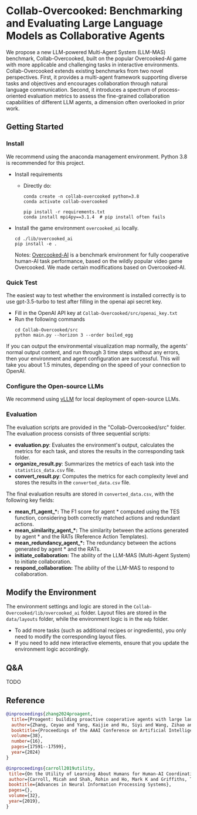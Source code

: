 # Collab-Overcooked: Benchmarking and Evaluating Large Language Models as Collaborative Agents

We propose a new LLM-powered Multi-Agent System (LLM-MAS) benchmark, Collab-Overcooked, built on the popular Overcooked-AI game with more applicable and challenging tasks in interactive environments. Collab-Overcooked extends existing benchmarks from two novel perspectives. First, it provides a multi-agent framework supporting diverse tasks and objectives and encourages collaboration through natural language communication. Second, it introduces a spectrum of process-oriented evaluation metrics to assess the fine-grained collaboration capabilities of different LLM agents, a dimension often overlooked in prior work.

## Getting Started

### Install
We recommend using the anaconda management environment. Python 3.8 is recommended for this project.  
- Install requirements
    - Directly do:
        ```
        conda create -n collab-overcooked python=3.8
        conda activate collab-overcooked

        pip install -r requirements.txt
        conda install mpi4py==3.1.4  # pip install often fails
        ```

- Install the game environment `overcooked_ai` locally.
    ```
    cd ./lib/overcooked_ai
    pip install -e .
    ```
    Notes: [Overcooked-AI](https://github.com/HumanCompatibleAI/overcooked_ai) is a benchmark environment for fully cooperative human-AI task performance, based on the wildly popular video game Overcooked. We made certain modifications based on Overcooked-AI.

### Quick Test
The easiest way to test whether the environment is installed correctly is to use gpt-3.5-turbo to test after filling in the openai api secret key. 
- Fill in the OpenAI API key at `Collab-Overcooked/src/openai_key.txt`
- Run the following commands
  ```
  cd Collab-Overcooked/src
  python main.py --horizon 3 --order boiled_egg
  ```
If you can output the environmental visualization map normally, the agents' normal output content, and run through 3 time steps without any errors, then your environment and agent configuration are successful. This will take you about 1.5 minutes, depending on the speed of your connection to OpenAI.

### Configure the Open-source LLMs
We recommend using [vLLM](https://github.com/vllm-project/vllm) for local deployment of open-source LLMs. 

### Evaluation
The evaluation scripts are provided in the "Collab-Overcooked/src" folder. The evaluation process consists of three sequential scripts:
- **evaluation.py**: Evaluates the environment's output, calculates the metrics for each task, and stores the results in the corresponding task folder.
- **organize_result.py**: Summarizes the metrics of each task into the `statistics_data.csv` file.
- **convert_result.py**: Computes the metrics for each complexity level and stores the results in the `converted_data.csv` file.

The final evaluation results are stored in `converted_data.csv`, with the following key fields:
- **mean_f1_agent_*:** The F1 score for agent * computed using the TES function, considering both correctly matched actions and redundant actions.
- **mean_similarity_agent_*:** The similarity between the actions generated by agent * and the RATs (Reference Action Templates).
- **mean_redundancy_agent_*:** The redundancy between the actions generated by agent * and the RATs.
- **initiate_collaboration:** The ability of the LLM-MAS (Multi-Agent System) to initiate collaboration.
- **respond_collaboration:** The ability of the LLM-MAS to respond to collaboration.

## Modify the Environment
The environment settings and logic are stored in the `Collab-Overcooked/lib/overcooked_ai` folder. Layout files are stored in the `data/layouts` folder, while the environment logic is in the `mdp` folder. 

- To add more tasks (such as additional recipes or ingredients), you only need to modify the corresponding layout files.
- If you need to add new interactive elements, ensure that you update the environment logic accordingly.


## Q&A
TODO

## Reference
```bibtex
@inproceedings{zhang2024proagent,
  title={Proagent: building proactive cooperative agents with large language models},
  author={Zhang, Ceyao and Yang, Kaijie and Hu, Siyi and Wang, Zihao and Li, Guanghe and Sun, Yihang and Zhang, Cheng and Zhang, Zhaowei and Liu, Anji and Zhu, Song-Chun and others},
  booktitle={Proceedings of the AAAI Conference on Artificial Intelligence},
  volume={38},
  number={16},
  pages={17591--17599},
  year={2024}
}

@inproceedings{carroll2019utility,
 title={On the Utility of Learning About Humans for Human-AI Coordination},
 author={Carroll, Micah and Shah, Rohin and Ho, Mark K and Griffiths, Tom and Seshia, Sanjit and Abbeel, Pieter and Dragan, Anca},
 booktitle={Advances in Neural Information Processing Systems},
 pages={},
 volume={32},
 year={2019},
}
```

